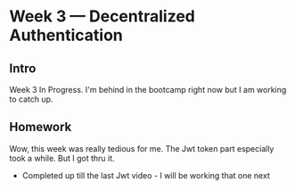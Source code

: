 # Week 3 — Decentralized Authentication

## Intro
Week 3 In Progress.
I'm behind in the bootcamp right now but I am working to catch up.

## Homework
Wow, this week was really tedious for me. The Jwt token part especially took a while. But I got thru it.
- Completed up till the last Jwt video - I will be working that one next